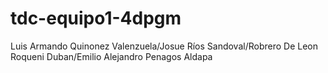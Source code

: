 # tdc-equipo1-4dpgm
Luis Armando Quinonez Valenzuela/Josue Ríos Sandoval/Robrero De Leon Roqueni Duban/Emilio Alejandro Penagos Aldapa
